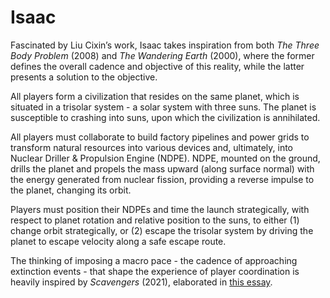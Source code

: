 # Isaac

Fascinated by Liu Cixin’s work, Isaac takes inspiration from both *The Three Body Problem* (2008) and *The Wandering Earth* (2000), where the former defines the overall cadence and objective of this reality, while the latter presents a solution to the objective.

All players form a civilization that resides on the same planet, which is situated in a trisolar system - a solar system with three suns. The planet is susceptible to crashing into suns, upon which the civilization is annihilated.

All players must collaborate to build factory pipelines and power grids to transform natural resources into various devices and, ultimately, into Nuclear Driller & Propulsion Engine (NDPE). NDPE, mounted on the ground, drills the planet and propels the mass upward (along surface normal) with the energy generated from nuclear fission, providing a reverse impulse to the planet, changing its orbit.

Players must position their NDPEs and time the launch strategically, with respect to planet rotation and relative position to the suns, to either (1) change orbit strategically, or (2) escape the trisolar system by driving the planet to escape velocity along a safe escape route.

The thinking of imposing a macro pace - the cadence of approaching extinction events - that shape the experience of player coordination is heavily inspired by *Scavengers* (2021), elaborated in [this essay](https://www.guiltygyoza.xyz/2021/06/scavengers-immersive-theatre).